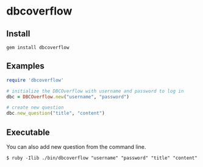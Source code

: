 # dbcoverflow


## Install

```
gem install dbcoverflow
```

## Examples

```ruby
require 'dbcoverflow'

# initialize the DBCOverflow with username and password to log in
dbc = DBCOverflow.new("username", "password")

# create new question
dbc.new_question("title", "content")
```

## Executable
You can also add new question from the command line.

```
$ ruby -Ilib ./bin/dbcoverflow "username" "password" "title" "content"
```